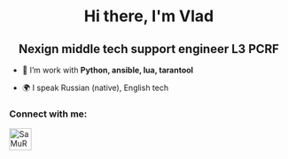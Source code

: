 <h1 align="center">Hi there, I'm Vlad </h1>
<h2 align="center">Nexign middle tech support engineer L3 PCRF </h2>




- 🌱 I’m work with **Python, ansible, lua, tarantool**

- 🌍 I speak Russian (native), English tech

### Connect with me:
<p align="left">
<a href="https://t.me/SaMuRa_III" target="blank"><img align="center" src="https://raw.githubusercontent.com/daniilshat/daniilshat/2d7eafe5250314b3d422c86b35de062e0f1f5178/icons/Telegram.svg" alt="SaMuRa_III" height="40" width="40" /></a>
